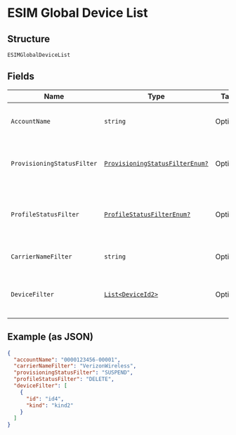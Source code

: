 
# ESIM Global Device List

## Structure

`ESIMGlobalDeviceList`

## Fields

| Name | Type | Tags | Description |
|  --- | --- | --- | --- |
| `AccountName` | `string` | Optional | The numeric name of the account. |
| `ProvisioningStatusFilter` | [`ProvisioningStatusFilterEnum?`](../../doc/models/provisioning-status-filter-enum.md) | Optional | The last status of the device as a list filter. |
| `ProfileStatusFilter` | [`ProfileStatusFilterEnum?`](../../doc/models/profile-status-filter-enum.md) | Optional | The last status of the device's profile as a filter. |
| `CarrierNameFilter` | `string` | Optional | The cellular service provider. |
| `DeviceFilter` | [`List<DeviceId2>`](../../doc/models/device-id-2.md) | Optional | An array of device identifiers to filter the list. |

## Example (as JSON)

```json
{
  "accountName": "0000123456-00001",
  "carrierNameFilter": "VerizonWireless",
  "provisioningStatusFilter": "SUSPEND",
  "profileStatusFilter": "DELETE",
  "deviceFilter": [
    {
      "id": "id4",
      "kind": "kind2"
    }
  ]
}
```

